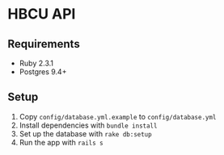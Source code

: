 # HBCU API  

## Requirements

* Ruby 2.3.1
* Postgres 9.4+

## Setup

1. Copy `config/database.yml.example` to `config/database.yml`
2. Install dependencies with `bundle install`
3. Set up the database with `rake db:setup`
4. Run the app with `rails s`
